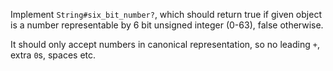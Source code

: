Implement ```String#six_bit_number?```, which should return true if given object is a number representable by 6 bit unsigned integer (0-63), false otherwise.

It should only accept numbers in canonical representation, so no leading ```+```, extra ```0```s, spaces etc.
